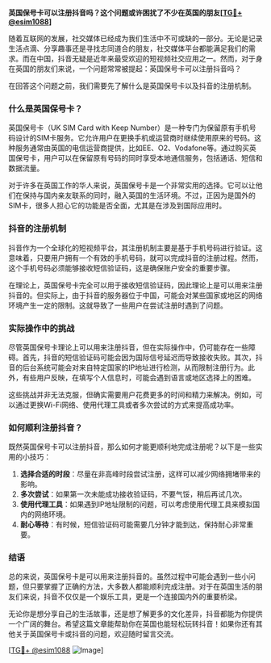 **英国保号卡可以注册抖音吗？这个问题或许困扰了不少在英国的朋友[[TG💪+ @esim1088](https://t.me/s/esim1088)]**

随着互联网的发展，社交媒体已经成为我们生活中不可或缺的一部分。无论是记录生活点滴、分享趣事还是寻找志同道合的朋友，社交媒体平台都能满足我们的需求。而在中国，抖音无疑是近年来最受欢迎的短视频社交应用之一。然而，对于身在英国的朋友们来说，一个问题常常被提起：英国保号卡可以注册抖音吗？

在回答这个问题之前，我们需要先了解什么是英国保号卡以及抖音的注册机制。

### 什么是英国保号卡？

英国保号卡（UK SIM Card with Keep Number）是一种专门为保留原有手机号码设计的SIM卡服务。它允许用户在更换手机或运营商时继续使用原来的号码。这种服务通常由英国的电信运营商提供，比如EE、O2、Vodafone等。通过购买英国保号卡，用户可以在保留原有号码的同时享受本地通信服务，包括通话、短信和数据流量。

对于许多在英国工作的华人来说，英国保号卡是一个非常实用的选择。它可以让他们在保持与国内亲友联系的同时，融入英国的生活环境。不过，正因为是国外的SIM卡，很多人担心它的功能是否全面，尤其是在涉及到国际应用时。

### 抖音的注册机制

抖音作为一个全球化的短视频平台，其注册机制主要是基于手机号码进行验证。这意味着，只要用户拥有一个有效的手机号码，就可以完成抖音的注册过程。然而，这个手机号码必须能够接收短信验证码，这是确保账户安全的重要步骤。

在理论上，英国保号卡完全可以用于接收短信验证码，因此理论上是可以用来注册抖音的。但实际上，由于抖音的服务器位于中国，可能会对某些国家或地区的网络环境产生一定的限制。这就导致了一些用户在尝试注册时遇到了问题。

### 实际操作中的挑战

尽管英国保号卡理论上可以用来注册抖音，但在实际操作中，仍可能存在一些障碍。首先，抖音的短信验证码可能会因为国际信号延迟而导致接收失败。其次，抖音的后台系统可能会对来自特定国家的IP地址进行检测，从而限制注册行为。此外，有些用户反映，在填写个人信息时，可能会遇到语言或地区选择上的困难。

这些挑战并非无法克服，但确实需要用户花费更多的时间和精力来解决。例如，可以通过更换Wi-Fi网络、使用代理工具或者多次尝试的方式来提高成功率。

### 如何顺利注册抖音？

既然英国保号卡可以注册抖音，那么如何才能更顺利地完成注册呢？以下是一些实用的小技巧：

1. **选择合适的时段**：尽量在非高峰时段尝试注册，这样可以减少网络拥堵带来的影响。
2. **多次尝试**：如果第一次未能成功接收验证码，不要气馁，稍后再试几次。
3. **使用代理工具**：如果遇到IP地址限制的问题，可以考虑使用代理工具来模拟国内的网络环境。
4. **耐心等待**：有时候，短信验证码可能需要几分钟才能到达，保持耐心非常重要。

### 结语

总的来说，英国保号卡是可以用来注册抖音的。虽然过程中可能会遇到一些小问题，但只要掌握了正确的方法，大多数人都能顺利完成注册。对于在英国生活的朋友们来说，抖音不仅仅是一个娱乐工具，更是一个连接国内外的重要桥梁。

无论你是想分享自己的生活故事，还是想了解更多的文化差异，抖音都能为你提供一个广阔的舞台。希望这篇文章能帮助你在英国也能轻松玩转抖音！如果你还有其他关于英国保号卡或抖音的问题，欢迎随时留言交流。

[[TG💪+ @esim1088](https://t.me/s/esim1088) ![Image](https://i.postimg.cc/4NQfJmqS/Snipaste-2025-05-13-00-14-12.png)]